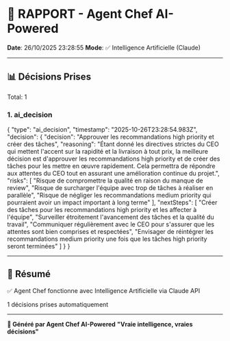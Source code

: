 # 🤖 RAPPORT - Agent Chef AI-Powered

**Date**: 26/10/2025 23:28:55
**Mode**: ✅ Intelligence Artificielle (Claude)

---

## 📊 Décisions Prises

Total: 1


### 1. ai_decision

{
  "type": "ai_decision",
  "timestamp": "2025-10-26T23:28:54.983Z",
  "decision": {
    "decision": "Approuver les recommandations high priority et créer des tâches",
    "reasoning": "Étant donné les directives strictes du CEO qui mettent l'accent sur la rapidité et la livraison à tout prix, la meilleure décision est d'approuver les recommandations high priority et de créer des tâches pour les mettre en œuvre rapidement. Cela permettra de répondre aux attentes du CEO tout en assurant une amélioration continue du projet.",
    "risks": [
      "Risque de compromettre la qualité en raison du manque de review",
      "Risque de surcharger l'équipe avec trop de tâches à réaliser en parallèle",
      "Risque de négliger les recommandations medium priority qui pourraient avoir un impact important à long terme"
    ],
    "nextSteps": [
      "Créer des tâches pour les recommandations high priority et les affecter à l'équipe",
      "Surveiller étroitement l'avancement des tâches et la qualité du travail",
      "Communiquer régulièrement avec le CEO pour s'assurer que les attentes sont bien comprises et respectées",
      "Envisager de réintégrer les recommandations medium priority une fois que les tâches high priority seront terminées"
    ]
  }
}


---

## 🎯 Résumé

✅ Agent Chef fonctionne avec Intelligence Artificielle via Claude API

1 décisions prises automatiquement

---

**🤖 Généré par Agent Chef AI-Powered**
**"Vraie intelligence, vraies décisions"**
